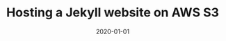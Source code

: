 ---
layout: post
title: Hosting a Jekyll website on AWS S3
date: 2020-01-01
tags: [jekyll, aws-s3]
image: 
image_alt: 
image_caption: 
description: 
---